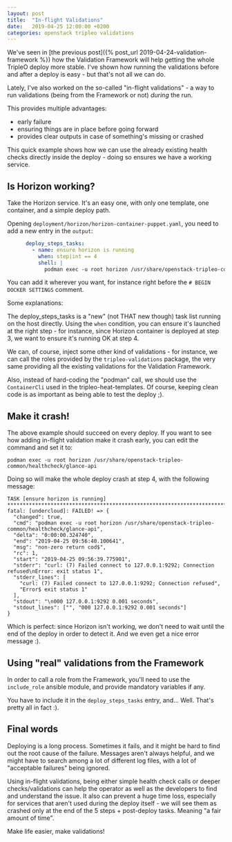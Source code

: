 ```yaml
---
layout: post
title:  "In-flight Validations"
date:   2019-04-25 12:00:00 +0200
categories: openstack tripleo validations
---
```


We've seen in [the previous post]({% post_url 2019-04-24-validation-framework %})
how the Validation Framework will help getting the whole TripleO deploy more
stable. I've shown how running the validations before and after a deploy is
easy - but that's not all we can do.

Lately, I've also worked on the so-called "in-flight validations" - a way to
run validations (being from the Framework or not) *during* the run.

This provides multiple advantages:
- early failure
- ensuring things are in place before going forward
- provides clear outputs in case of something's missing or crashed

This quick example shows how we can use the already existing health checks
directly inside the deploy - doing so ensures we have a working service.

Is Horizon working?
-------------------
Take the Horizon service. It's an easy one, with only one template, one
container, and a simple deploy path.

Opening ```deployment/horizon/horizon-container-puppet.yaml```, you need to
add a new entry in the ```output```:
```YAML
      deploy_steps_tasks:
        - name: ensure horizon is running
          when: step|int == 4
          shell: |
            podman exec -u root horizon /usr/share/openstack-tripleo-common/healthcheck/horizon
```
You can add it wherever you want, for instance right before the
```# BEGIN DOCKER SETTINGS``` comment.

Some explanations:

The deploy_steps_tasks is a "new" (not THAT new though) task list running on
the host directly. Using the ```when``` condition, you can ensure it's launched
at the right step - for instance, since Horizon container is deployed at step 3,
we want to ensure it's running OK at step 4.

We can, of course, inject some other kind of validations - for instance, we
can call the roles provided by the ```tripleo-validations``` package, the very
same providing all the existing validations for the Validation Framework.

Also, instead of hard-coding the "podman" call, we should use the
```ContainerCli``` used in the tripleo-heat-templates. Of course, keeping clean
code is as important as being able to test the deploy ;).

Make it crash!
--------------
The above example should succeed on every deploy. If you want to see how adding
in-flight validation make it crash early, you can edit the command and set it
to:
```
podman exec -u root horizon /usr/share/openstack-tripleo-common/healthcheck/glance-api
```
Doing so will make the whole deploy crash at step 4, with the following message:
```
TASK [ensure horizon is running] *************************************************************************************************************************************************************************************************************$
fatal: [undercloud]: FAILED! => {
  "changed": true,
  "cmd": "podman exec -u root horizon /usr/share/openstack-tripleo-common/healthcheck/glance-api",
  "delta": "0:00:00.324740",
  "end": "2019-04-25 09:56:40.100641",
  "msg": "non-zero return cod$",
  "rc": 1,
  "start": "2019-04-25 09:56:39.775901",
  "stderr": "curl: (7) Failed connect to 127.0.0.1:9292; Connection refused\nError: exit status 1",
  "stderr_lines": [
    "curl: (7) Failed connect to 127.0.0.1:9292; Connection refused",
    "Error$ exit status 1"
  ],
  "stdout": "\n000 127.0.0.1:9292 0.001 seconds",
  "stdout_lines": ["", "000 127.0.0.1:9292 0.001 seconds"]
}
```

Which is perfect: since Horizon isn't working, we don't need to wait until the
end of the deploy in order to detect it. And we even get a nice error message :).

Using "real" validations from the Framework
-------------------------------------------
In order to call a role from the Framework, you'll need to use the
```include_role``` ansible module, and provide mandatory variables if any.

You have to include it in the ```deploy_steps_tasks``` entry, and... Well.
That's pretty all in fact :).

Final words
-----------
Deploying is a long process. Sometimes it fails, and it might be hard to find
out the root cause of the failure. Messages aren't always helpful, and we might
have to search among a lot of different log files, with a lot of "acceptable
failures" being ignored.

Using in-flight validations, being either simple health check calls or deeper
checks/validations can help the operator as well as the developers to find
and understand the issue. It also can prevent a huge time loss, especially for
services that aren't used during the deploy itself - we will see them as crashed
only at the end of the 5 steps + post-deploy tasks. Meaning "a fair amount of
time".

Make life easier, make validations!
